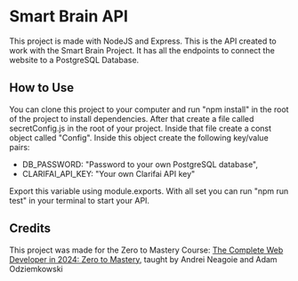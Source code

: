 # Smart Brain API

This project is made with NodeJS and Express. This is the API created to work with the Smart Brain Project. It has all the endpoints to connect the website to a PostgreSQL Database.

## How to Use
You can clone this project to your computer and run "npm install" in the root of the project to install dependencies. After that create a file called secretConfig.js in the root of your project. Inside that file create a const object called "Config". Inside this object create the following key/value pairs:
- DB_PASSWORD: "Password to your own PostgreSQL database",
- CLARIFAI_API_KEY: "Your own Clarifai API key"

Export this variable using module.exports. With all set you can run "npm run test" in your terminal to start your API.

## Credits

This project was made for the Zero to Mastery Course: [The Complete Web Developer in 2024: Zero to Mastery](https://zerotomastery.io/courses/coding-bootcamp/), taught by Andrei Neagoie and Adam Odziemkowski

